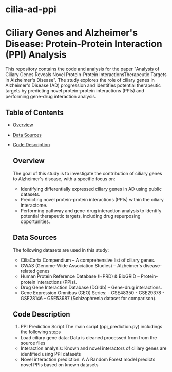 # cilia-ad-ppi
# Ciliary Genes and Alzheimer's Disease: Protein-Protein Interaction (PPI) Analysis
This repository contains the code and analysis for the paper "Analysis of Ciliary Genes Reveals Novel Protein-Protein InteractionsTherapeutic Targets in Alzheimer's Disease". 
The study explores the role of ciliary genes in Alzheimer's Disease (AD) progression and identifies potential therapeutic targets by predicting novel protein-protein interactions (PPIs) and performing gene-drug interaction analysis.

## Table of Contents
- [Overview](#overview)
- [Data Sources](#data-sources)
- [Code Description](#code-description)
  

  ## Overview
  The goal of this study is to investigate the contribution of ciliary genes to Alzheimer's disease, with a specific focus on:
    - Identifying differentially expressed ciliary genes in AD using public datasets.
    - Predicting novel protein-protein interactions (PPIs) within the ciliary interactome.
    - Performing pathway and gene-drug interaction analysis to identify potential therapeutic targets, including drug repurposing opportunities.
  ## Data Sources
  The following datasets are used in this study:
    - CiliaCarta Compendium – A comprehensive list of ciliary genes.
    - GWAS (Genome-Wide Association Studies) – Alzheimer's disease-related genes
    - Human Protein Reference Database (HPRD) & BioGRID – Protein-protein interactions (PPIs).
    - Drug Gene Interaction Database (DGIdb) – Gene-drug interactions.
    - Gene Expression Omnibus (GEO) Series:
          - GSE48350
          - GSE29378
          - GSE28146
          -  GSE53987 (Schizophrenia dataset for comparison).
  ## Code Description
  1. PPI Prediction Script
  The main script (ppi_prediction.py) includings the following steps
  - Load ciliary gene data: Data is cleaned processed from from the source files
  - Interaction analysis: Known and novel interactors of ciliary genes are identified using PPI datasets
  - Novel interaction prediction: A A Random Forest model predicts novel PPIs based on known datasets
 


